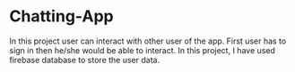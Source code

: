 # Chatting-App
In this project user can interact with other user of the app. First user has to sign in then he/she would be able to interact. In this project, I have used firebase database to store the user data.
